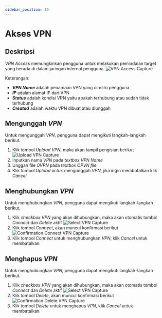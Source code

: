```yaml
---
sidebar_position: 10
---
```


# Akses VPN

## Deskripsi
*VPN Access* memungkinkan pengguna untuk melakukan pemindaian target yang berada di dalam jaringan internal pengguna.
![VPN Access Capture](/img/capture/VPN-access.png)

Keterangan:
- ***VPN Name*** adalah penamaan VPN yang dimiliki pengguna 
- ***IP*** adalah alamat IP dari VPN 
- ***Status*** adalah kondisi VPN yaitu apakah terhubung atau sudah tidak terhubung 
- ***Created*** adalah waktu VPN dibuat atau diunggah

##  Mengunggah *VPN*
Untuk mengunggah *VPN*, pengguna dapat mengikuti langkah-langkah berikut.
1. Klik tombol *Upload VPN*, maka akan tampil pengisian berikut
   ![Upload VPN Capture](/img/capture/upload-VPN.png)
2. Inputkan nama *VPN* pada *textbox VPN Name*
3. Unggah file *OVPN* pada *textbox OPVN file*
4. Klik tombol *Upload* untuk mengunggah *VPN*, jika ingin membatalkan klik *Cancel*

## Menghubungkan *VPN*
Untuk menghubungkan *VPN*, pengguna dapat mengikuti langkah-langkah berikut.
1. Klik *checkbox VPN* yang akan dihubungkan, maka akan otomatis tombol *Connect* dan *Delete* aktif
   ![Select VPN Capture](/img/capture/select-VPN.png)
2. Klik tombol *Connect*, akan muncul konfirmasi berikut
   ![Confirmation Connect VPN Capture](/img/capture/konfir-connect-VPN.png)
3. Klik tombol *Connect* untuk menghubungkan *VPN*, klik *Cancel* untuk membatalkan

## Menghapus *VPN*
Untuk menghubungkan *VPN*, pengguna dapat mengikuti langkah-langkah berikut.
1. Klik *checkbox VPN* yang akan dihubungkan, maka akan otomatis tombol *Connect* dan *Delete* aktif
   ![Select VPN Capture](/img/capture/select-VPN.png)
2. Klik tombol *Delete*, akan muncul konfirmasi berikut
   ![Confirmation Delete VPN Capture](/img/capture/konfir-delete-VPN.png)
3. Klik tombol *Delete* untuk menghapus *VPN*, klik *Cancel* untuk membatalkan
